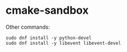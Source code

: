 # cmake-sandbox

Other commands:
```
sudo dnf install -y python-devel
sudo dnf install -y libevent libevent-devel
```